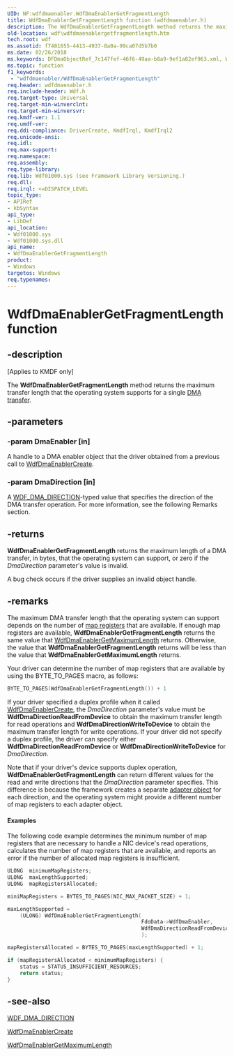 ```yaml
---
UID: NF:wdfdmaenabler.WdfDmaEnablerGetFragmentLength
title: WdfDmaEnablerGetFragmentLength function (wdfdmaenabler.h)
description: The WdfDmaEnablerGetFragmentLength method returns the maximum transfer length that the operating system supports for a single DMA transfer.
old-location: wdf\wdfdmaenablergetfragmentlength.htm
tech.root: wdf
ms.assetid: f7481655-4413-4937-8a0a-99ca07d5b7b0
ms.date: 02/26/2018
ms.keywords: DFDmaObjectRef_7c147fef-46f6-49aa-b8a9-9ef1a82ef963.xml, WdfDmaEnablerGetFragmentLength, WdfDmaEnablerGetFragmentLength method, kmdf.wdfdmaenablergetfragmentlength, wdf.wdfdmaenablergetfragmentlength, wdfdmaenabler/WdfDmaEnablerGetFragmentLength
ms.topic: function
f1_keywords:
 - "wdfdmaenabler/WdfDmaEnablerGetFragmentLength"
req.header: wdfdmaenabler.h
req.include-header: Wdf.h
req.target-type: Universal
req.target-min-winverclnt: 
req.target-min-winversvr: 
req.kmdf-ver: 1.1
req.umdf-ver: 
req.ddi-compliance: DriverCreate, KmdfIrql, KmdfIrql2
req.unicode-ansi: 
req.idl: 
req.max-support: 
req.namespace: 
req.assembly: 
req.type-library: 
req.lib: Wdf01000.sys (see Framework Library Versioning.)
req.dll: 
req.irql: <=DISPATCH_LEVEL
topic_type:
- APIRef
- kbSyntax
api_type:
- LibDef
api_location:
- Wdf01000.sys
- Wdf01000.sys.dll
api_name:
- WdfDmaEnablerGetFragmentLength
product:
- Windows
targetos: Windows
req.typenames: 
---
```


# WdfDmaEnablerGetFragmentLength function


## -description


<p class="CCE_Message">[Applies to KMDF only]</p>

The <b>WdfDmaEnablerGetFragmentLength</b> method returns the maximum transfer length that the operating system supports for a single <a href="https://docs.microsoft.com/windows-hardware/drivers/wdf/dma-transactions-and-dma-transfers">DMA transfer</a>.


## -parameters




### -param DmaEnabler [in]

A handle to a DMA enabler object that the driver obtained from a previous call to <a href="https://docs.microsoft.com/windows-hardware/drivers/ddi/wdfdmaenabler/nf-wdfdmaenabler-wdfdmaenablercreate">WdfDmaEnablerCreate</a>. 


### -param DmaDirection [in]

A <a href="https://docs.microsoft.com/windows-hardware/drivers/ddi/wdfdmaenabler/ne-wdfdmaenabler-_wdf_dma_direction">WDF_DMA_DIRECTION</a>-typed value that specifies the direction of the DMA transfer operation. For more information, see the following Remarks section.


## -returns



<b>WdfDmaEnablerGetFragmentLength</b> returns the maximum length of a DMA transfer, in bytes, that the operating system can support, or zero if the <i>DmaDirection</i> parameter's value is invalid.

A bug check occurs if the driver supplies an invalid object handle.






## -remarks



The maximum DMA transfer length that the operating system can support depends on the number of <a href="https://docs.microsoft.com/windows-hardware/drivers/kernel/map-registers">map registers</a> that are available. If enough map registers are available, <b>WdfDmaEnablerGetFragmentLength</b> returns the same value that <a href="https://docs.microsoft.com/windows-hardware/drivers/ddi/wdfdmaenabler/nf-wdfdmaenabler-wdfdmaenablergetmaximumlength">WdfDmaEnablerGetMaximumLength</a> returns. Otherwise, the value that <b>WdfDmaEnablerGetFragmentLength</b> returns will be less than the value that <b>WdfDmaEnablerGetMaximumLength</b> returns.

Your driver can determine the number of map registers that are available by using the BYTE_TO_PAGES macro, as follows:

```cpp
BYTE_TO_PAGES(WdfDmaEnablerGetFragmentLength()) + 1
```
If your driver specified a duplex profile when it called <a href="https://docs.microsoft.com/windows-hardware/drivers/ddi/wdfdmaenabler/nf-wdfdmaenabler-wdfdmaenablercreate">WdfDmaEnablerCreate</a>, the <i>DmaDirection</i> parameter's value must be <b>WdfDmaDirectionReadFromDevice</b> to obtain the maximum transfer length for read operations and <b>WdfDmaDirectionWriteToDevice</b> to obtain the maximum transfer length for write operations. If your driver did not specify a duplex profile, the driver can specify either <b>WdfDmaDirectionReadFromDevice</b> or <b>WdfDmaDirectionWriteToDevice</b> for <i>DmaDirection</i>.

Note that if your driver's device supports duplex operation, <b>WdfDmaEnablerGetFragmentLength</b> can return different values for the read and write directions that the <i>DmaDirection</i> parameter specifies. This difference is because the framework creates a separate <a href="https://docs.microsoft.com/windows-hardware/drivers/kernel/adapter-objects-and-dma">adapter object</a> for each direction, and the operating system might provide a different number of map registers to each adapter object.


#### Examples

The following code example determines the minimum number of map registers that are necessary to handle a NIC device's read operations, calculates the number of map registers that are available, and reports an error if the number of allocated map registers is insufficient.

```cpp
ULONG  minimumMapRegisters;
ULONG  maxLengthSupported;
ULONG  mapRegistersAllocated;

miniMapRegisters = BYTES_TO_PAGES(NIC_MAX_PACKET_SIZE) + 1;

maxLengthSupported = 
    (ULONG) WdfDmaEnablerGetFragmentLength(
                                           FdoData->WdfDmaEnabler,
                                           WdfDmaDirectionReadFromDevice
                                           );

mapRegistersAllocated = BYTES_TO_PAGES(maxLengthSupported) + 1;

if (mapRegistersAllocated < minimumMapRegisters) {
    status = STATUS_INSUFFICIENT_RESOURCES;
    return status;
}
```



## -see-also




<a href="https://docs.microsoft.com/windows-hardware/drivers/ddi/wdfdmaenabler/ne-wdfdmaenabler-_wdf_dma_direction">WDF_DMA_DIRECTION</a>



<a href="https://docs.microsoft.com/windows-hardware/drivers/ddi/wdfdmaenabler/nf-wdfdmaenabler-wdfdmaenablercreate">WdfDmaEnablerCreate</a>



<a href="https://docs.microsoft.com/windows-hardware/drivers/ddi/wdfdmaenabler/nf-wdfdmaenabler-wdfdmaenablergetmaximumlength">WdfDmaEnablerGetMaximumLength</a>
 

 

